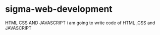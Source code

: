# sigma-web-development
HTML CSS AND JAVASCRIPT
i am going to write code of HTML ,CSS and JAVASCRIPT
